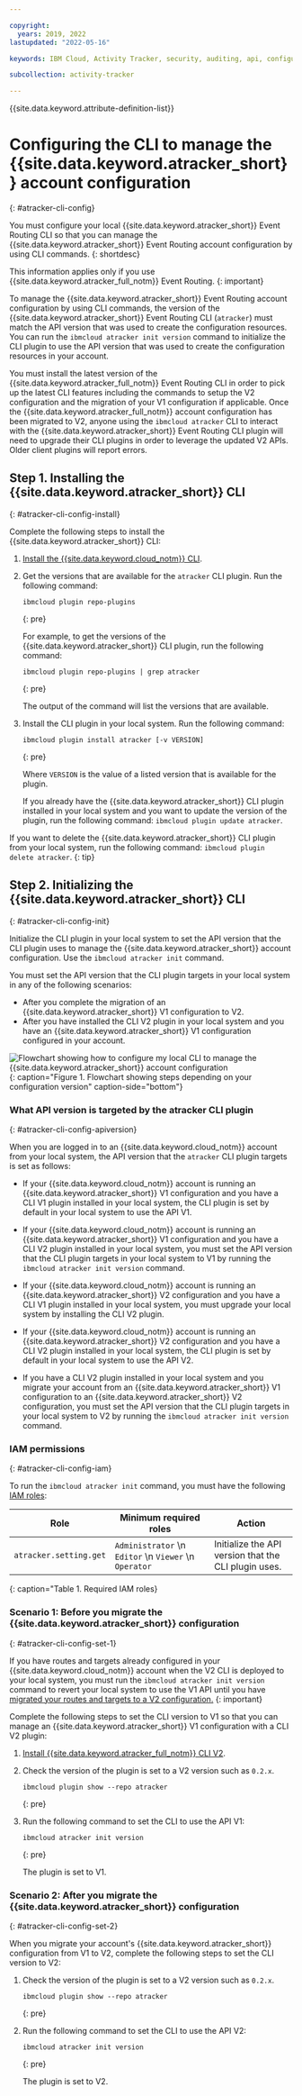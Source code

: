 ```yaml
---

copyright:
  years: 2019, 2022
lastupdated: "2022-05-16"

keywords: IBM Cloud, Activity Tracker, security, auditing, api, configure CLI

subcollection: activity-tracker

---
```


{{site.data.keyword.attribute-definition-list}}


# Configuring the CLI to manage the {{site.data.keyword.atracker_short}} account configuration
{: #atracker-cli-config}

You must configure your local {{site.data.keyword.atracker_short}} Event Routing CLI so that you can manage the {{site.data.keyword.atracker_short}} Event Routing account configuration by using CLI commands.
{: shortdesc}

This information applies only if you use {{site.data.keyword.atracker_full_notm}} Event Routing.
{: important}

To manage the {{site.data.keyword.atracker_short}} Event Routing account configuration by using CLI commands, the version of the {{site.data.keyword.atracker_short}} Event Routing CLI (`atracker`) must match the API version that was used to create the configuration resources. You can run the `ibmcloud atracker init version` command to initialize the CLI plugin to use the API version that was used to create the configuration resources in your account.

You must install the latest version of the {{site.data.keyword.atracker_full_notm}} Event Routing CLI in order to pick up the latest CLI features including the commands to setup the V2 configuration and the migration of your V1 configuration if applicable. Once the {{site.data.keyword.atracker_full_notm}} account configuration has been migrated to V2, anyone using the `ibmcloud atracker` CLI to interact with the {{site.data.keyword.atracker_short}} Event Routing CLI plugin will need to upgrade their CLI plugins in order to leverage the updated V2 APIs. Older client plugins will report errors.

## Step 1. Installing the {{site.data.keyword.atracker_short}} CLI
{: #atracker-cli-config-install}

Complete the following steps to install the {{site.data.keyword.atracker_short}} CLI:

1. [Install the {{site.data.keyword.cloud_notm}} CLI](/docs/cli?topic=cli-install-ibmcloud-cli).

2. Get the versions that are available for the `atracker` CLI plugin. Run the following command:

    ```text
    ibmcloud plugin repo-plugins
    ```
    {: pre}

    For example, to get the versions of the {{site.data.keyword.atracker_short}} CLI plugin, run the following command:

    ```text
    ibmcloud plugin repo-plugins | grep atracker
    ```
    {: pre}

    The output of the command will list the versions that are available. 

3. Install the CLI plugin in your local system. Run the following command:

    ```text
    ibmcloud plugin install atracker [-v VERSION]
    ```
    {: pre}

    Where `VERSION` is the value of a listed version that is available for the plugin.

    If you already have the {{site.data.keyword.atracker_short}} CLI plugin installed in your local system and you want to update the version of the plugin, run the following command: `ibmcloud plugin update atracker`.
   

If you want to delete the {{site.data.keyword.atracker_short}} CLI plugin from your local system, run the following command: `ibmcloud plugin delete atracker`.
{: tip}




## Step 2. Initializing the {{site.data.keyword.atracker_short}} CLI
{: #atracker-cli-config-init}

Initialize the CLI plugin in your local system to set the API version that the CLI plugin uses to manage the {{site.data.keyword.atracker_short}} account configuration. Use the `ibmcloud atracker init` command.

You must set the API version that the CLI plugin targets in your local system in any of the following scenarios:
- After you complete the migration of an {{site.data.keyword.atracker_short}} V1 configuration to V2. 
- After you have installed the CLI V2 plugin in your local system and you have an {{site.data.keyword.atracker_short}} V1 configuration configured in your account.

![Flowchart showing how to configure my local CLI to manage the {{site.data.keyword.atracker_short}} account configuration](images/atracker_version.svg "Flowchart showing how to configure my local CLI to manage the {{site.data.keyword.atracker_short}} account configuration"){: caption="Figure 1. Flowchart showing steps depending on your configuration version" caption-side="bottom"}

### What API version is targeted by the atracker CLI plugin
{: #atracker-cli-config-apiversion}

When you are logged in to an {{site.data.keyword.cloud_notm}} account from your local system, the API version that the `atracker` CLI plugin targets is set as follows:

- If your {{site.data.keyword.cloud_notm}} account is running an {{site.data.keyword.atracker_short}} V1 configuration and you have a CLI V1 plugin installed in your local system, the CLI plugin is set by default in your local system to use the API V1.

- If your {{site.data.keyword.cloud_notm}} account is running an {{site.data.keyword.atracker_short}} V1 configuration and you have a CLI V2 plugin installed in your local system, you must set the API version that the CLI plugin targets in your local system to V1 by running the `ibmcloud atracker init version` command. 

- If your {{site.data.keyword.cloud_notm}} account is running an {{site.data.keyword.atracker_short}} V2 configuration and you have a CLI V1 plugin installed in your local system, you must upgrade your local system by installing the CLI V2 plugin.

- If your {{site.data.keyword.cloud_notm}} account is running an {{site.data.keyword.atracker_short}} V2 configuration and you have a CLI V2 plugin installed in your local system, the CLI plugin is set by default in your local system to use the API V2.

- If you have a CLI V2 plugin installed in your local system and you migrate your account from an {{site.data.keyword.atracker_short}} V1 configuration to an {{site.data.keyword.atracker_short}} V2 configuration, you must set the API version that the CLI plugin targets in your local system to V2 by running the `ibmcloud atracker init version` command. 


### IAM permissions 
{: #atracker-cli-config-iam}

To run the `ibmcloud atracker init` command, you must have the following [IAM roles](/docs/account?topic=account-assign-access-resources): 

| Role                      | Minimum required roles | Action
| ------------------------- | ---------------------- | -------------- |
| `atracker.setting.get`    | `Administrator`  \n `Editor`  \n `Viewer`  \n `Operator` | Initialize the API version that the CLI plugin uses. |
{: caption="Table 1. Required IAM roles}


### Scenario 1: Before you migrate the {{site.data.keyword.atracker_short}} configuration
{: #atracker-cli-config-set-1}

If you have routes and targets already configured in your {{site.data.keyword.cloud_notm}} account when the V2 CLI is deployed to your local system, you must run the `ibmcloud atracker init version` command to revert your local system to use the V1 API until you have [migrated your routes and targets to a V2 configuration.](/docs/activity-tracker?topic=activity-tracker-migrate-resources) 
{: important}

Complete the following steps to set the CLI version to V1 so that you can manage an {{site.data.keyword.atracker_short}} V1 configuration with a CLI V2 plugin:

1. [Install {{site.data.keyword.atracker_full_notm}} CLI V2](/docs/activity-tracker?topic=activity-tracker-atracker-cli-config#atracker-cli-config-install).

2. Check the version of the plugin is set to a V2 version such as `0.2.x`.

    ```text
    ibmcloud plugin show --repo atracker
    ```
    {: pre}

3. Run the following command to set the CLI to use the API V1:

    ```text
    ibmcloud atracker init version
    ```
    {: pre}

    The plugin is set to V1.


### Scenario 2: After you migrate the {{site.data.keyword.atracker_short}} configuration
{: #atracker-cli-config-set-2}

When you migrate your account's {{site.data.keyword.atracker_short}} configuration from V1 to V2, complete the following steps to set the CLI version to V2:

1. Check the version of the plugin is set to a V2 version such as `0.2.x`.

    ```text
    ibmcloud plugin show --repo atracker
    ```
    {: pre}

2. Run the following command to set the CLI to use the API V2:

    ```text
    ibmcloud atracker init version
    ```
    {: pre}

    The plugin is set to V2.


